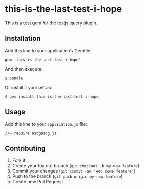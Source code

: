 # this-is-the-last-test-i-hope

This is a test gem for the testjs jquery plugin.

## Installation

Add this line to your application's Gemfile:

    gem 'this-is-the-last-test-i-hope'

And then execute:

    $ bundle

Or install it yourself as:

    $ gem install this-is-the-last-test-i-hope

## Usage

Add this line to your `application.js` file:
  
    //= require asdgasdg.js
  

## Contributing

1. Fork it
2. Create your feature branch (`git checkout -b my-new-feature`)
3. Commit your changes (`git commit -am 'Add some feature'`)
4. Push to the branch (`git push origin my-new-feature`)
5. Create new Pull Request
